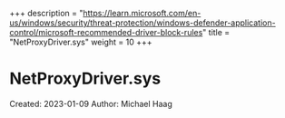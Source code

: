 +++
description = "https://learn.microsoft.com/en-us/windows/security/threat-protection/windows-defender-application-control/microsoft-recommended-driver-block-rules"
title = "NetProxyDriver.sys"
weight = 10
+++

# NetProxyDriver.sys

Created: 2023-01-09
Author: Michael Haag


